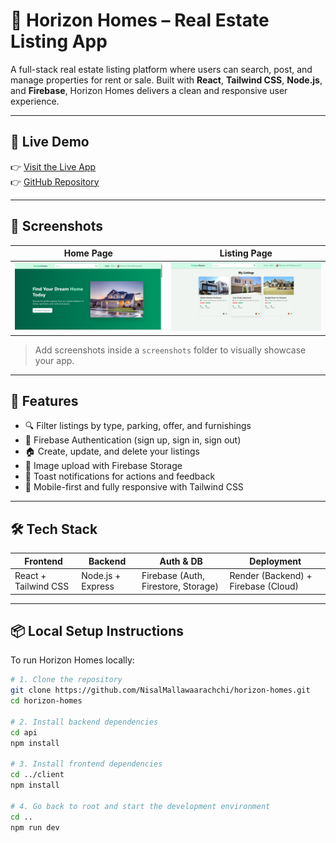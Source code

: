 # 🏡 Horizon Homes – Real Estate Listing App

A full-stack real estate listing platform where users can search, post, and manage properties for rent or sale. Built with **React**, **Tailwind CSS**, **Node.js**, and **Firebase**, Horizon Homes delivers a clean and responsive user experience.

---

## 🔗 Live Demo

👉 [Visit the Live App](https://horizon-homes-0kuz.onrender.com/)  
👉 [GitHub Repository](https://github.com/NisalMallawaarachchi/horizon-homes)

---

## 📸 Screenshots

| Home Page                          | Listing Page                        |
|-----------------------------------|-------------------------------------|
| ![Home](./screenshots/home.png)   | ![Listing](./screenshots/listing.png) |

> Add screenshots inside a `screenshots` folder to visually showcase your app.

---

## 🚀 Features

- 🔍 Filter listings by type, parking, offer, and furnishings
- 🔐 Firebase Authentication (sign up, sign in, sign out)
- 🏠 Create, update, and delete your listings
- 📸 Image upload with Firebase Storage
- 🎉 Toast notifications for actions and feedback
- 📱 Mobile-first and fully responsive with Tailwind CSS

---

## 🛠️ Tech Stack

| Frontend        | Backend       | Auth & DB           | Deployment              |
|-----------------|---------------|----------------------|--------------------------|
| React + Tailwind CSS | Node.js + Express | Firebase (Auth, Firestore, Storage) | Render (Backend) + Firebase (Cloud) |

---

## 📦 Local Setup Instructions

To run Horizon Homes locally:

```bash
# 1. Clone the repository
git clone https://github.com/NisalMallawaarachchi/horizon-homes.git
cd horizon-homes

# 2. Install backend dependencies
cd api
npm install

# 3. Install frontend dependencies
cd ../client
npm install

# 4. Go back to root and start the development environment
cd ..
npm run dev
